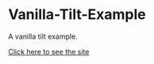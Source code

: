 # Vanilla-Tilt-Example
A vanilla tilt example.

[Click here to see the site](https://parjanya-kumar-arya-789.github.io/Vanilla-Tilt-Example/)
